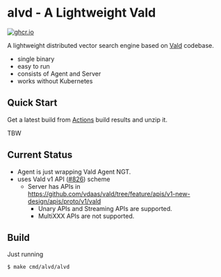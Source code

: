 alvd - A Lightweight Vald
===

 [![ghcr.io](https://img.shields.io/badge/ghcr.io-rinx%2Falvd-brightgreen?logo=docker&style=flat-square)](https://github.com/users/rinx/packages/container/package/alvd)

A lightweight distributed vector search engine based on [Vald](https://vald.vdaas.org) codebase.

- single binary
- easy to run
- consists of Agent and Server
- works without Kubernetes

Quick Start
---

Get a latest build from [Actions](https://github.com/rinx/alvd/actions) build results and unzip it.


TBW


Current Status
---

- Agent is just wrapping Vald Agent NGT.
- uses Vald v1 API ([#826](https://github.com/vdaas/vald/pull/826)) scheme
    - Server has APIs in https://github.com/vdaas/vald/tree/feature/apis/v1-new-design/apis/proto/v1/vald
        - Unary APIs and Streaming APIs are supported.
        - MultiXXX APIs are not supported.

Build
---

Just running

    $ make cmd/alvd/alvd
